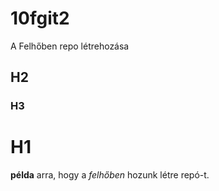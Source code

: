 # 10fgit2
A Felhőben repo létrehozása

## H2
### H3


H1
===============

**példa** arra, hogy a *felhőben* hozunk létre repó-t.
